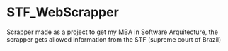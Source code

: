# STF_WebScrapper
Scrapper made as a project to get my MBA in Software Arquitecture, the scrapper gets allowed information from the STF (supreme court of Brazil)
